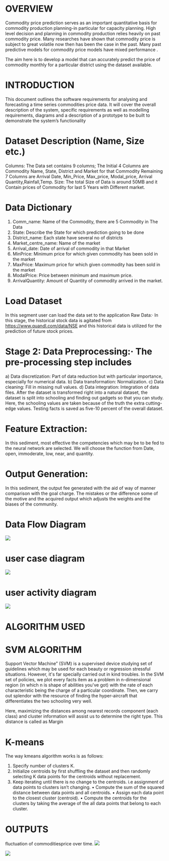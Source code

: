 # OVERVIEW


Commodity price prediction serves as an important quantitative basis for commodity production planning-in particular for capacity planning. High level decision and planning in commodity production relies heavily on past commodity price. Many researches have shown that commodity price is subject to great volatile now then has been the case in the past. Many past predictive models for commodity price models have mixed performance .


The aim here is to develop a model that can accurately predict the price of commodity monthly for a particular district using the dataset available.


# INTRODUCTION
This document outlines the software requirements for analysing and forecasting a time series commodities price data. It will cover the overall description of the system, specific requirements as well as modelling requirements, diagrams and a description of a prototype to be built to demonstrate the system’s functionality


# Dataset Description (Name, Size etc.) 
Columns: The Data set contains 9 columns; The Initial 4 Columns are Commodity Name, State, District and Market for that Commodity 
Remaining 7 Columns are Arrival Date, Min_Price, Max_price, Modal_price, Arrival Quantity,Rainfall,Temp. 
Size: The total Size of Data is around 50MB and it Contain prices of Commodity for last 5 Years with Different market. 


# Data Dictionary 
1. Comm_name: Name of the Commodity, there are 5 Commodity in The Data
2. State: Describe the State for which prediction going to be done 
3. District_name: Each state have several no of districts 
4. Market_centre_name: Name of the market 
5. Arrival_date: Date of arrival of commodity in that Market 
6. MinPrice: Minimum price for which given commodity has been sold in the market 
7. MaxPrice: Maximum price for which given commodity has been sold in the market
8. ModalPrice: Price between minimum and maximum price. 
9. ArrivalQuantity: Amount of Quantity of commodity arrived in the market.


# Load Dataset 
In this segment user can load the data set to the application 
Raw Data:· In this stage, the historical stock data is agitated from https://www.quandl.com/data/NSE and this historical data is utilized for the prediction of future stock prices.


# Stage 2: Data Preprocessing:· The pre-processing step includes
a) Data discretization: Part of data reduction but with particular importance, especially for numerical data.
b) Data transformation: Normalization.
c) Data cleaning: Fill in missing null values.
d) Data integration: Integration of data files.
After the dataset is transformed right into a natural dataset, the dataset is split into schooling and finding out gadgets so that you can study. Here, the schooling values are taken because of the truth the extra cutting-edge values. Testing facts is saved as five-10 percent of the overall dataset.


# Feature Extraction:
In this sediment, most effective the competencies which may be to be fed to the neural network are selected. We will choose the function from Date, open, immoderate, low, near, and quantity.


# Output Generation:
In this sediment, the output fee generated with the aid of way of  manner comparison with the goal charge. The mistakes or the difference some of the motive and the acquired output which adjusts the weights and the biases of the community.


# Data Flow Diagram

![](usecasemodel.png)


# user case diagram

![](userusecase.png)

# user activity diagram

![](useractivtydiagram.png)


# ALGORITHM USED
# SVM ALGORITHM

Support Vector Machine” (SVM) is a supervised device studying set of guidelines which may be used for each beauty or regression stressful situations. However, it's far specially carried out in kind troubles. In the SVM set of policies, we plot every facts item as a problem in n-dimensional region (in which n is shape of abilities you've got) with the rate of each characteristic being the charge of a particular coordinate. Then, we carry out splendor with the resource of finding the hyper-aircraft that differentiates the two schooling very well.

Here, maximizing the distances among nearest records component (each class) and cluster information will assist us to determine the right type. This distance is called as Margin

# K-means
The way kmeans algorithm works is as follows:
1.	Specify number of clusters K.
2.	Initialize centroids by first shuffling the dataset and then randomly selecting K data points for the centroids without replacement.
3.	Keep iterating until there is no change to the centroids. i.e assignment of data points to clusters isn’t changing.
•	Compute the sum of the squared distance between data points and all centroids.
•	Assign each data point to the closest cluster (centroid).
•	Compute the centroids for the clusters by taking the average of the all data points that belong to each cluster.


# OUTPUTS
fluctuation of commoditiesprice over time.
![](flutuation1.png)


![](fluctutetion2.png)


